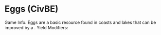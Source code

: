 # Eggs (CivBE)

Game Info.
Eggs are a basic resource found in coasts and lakes that can be improved by a .
Yield Modifiers: